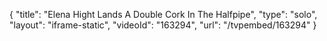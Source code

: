 {
    "title": "Elena Hight Lands A Double Cork In The Halfpipe",
    "type": "solo",
    "layout": "iframe-static",
    "videoId": "163294",
    "url": "\/tvpembed\/163294"
}